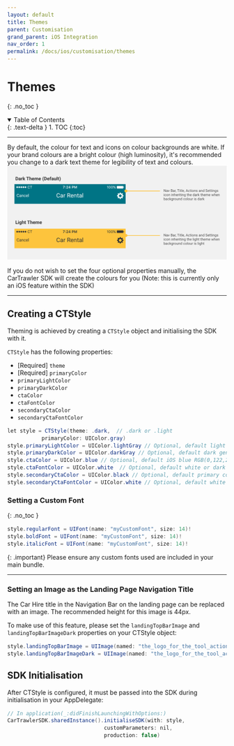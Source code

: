 ```yaml
---
layout: default
title: Themes
parent: Customisation
grand_parent: iOS Integration
nav_order: 1
permalink: /docs/ios/customisation/themes
---
```


# Themes
{: .no_toc }

<details open markdown="block">
  <summary>
    Table of Contents
  </summary>
  {: .text-delta }
1. TOC
{:toc}
</details>

---

By default, the colour for text and icons on colour backgrounds are white. If your brand colours are a bright colour (high luminosity), it's recommended you change to a dark text theme for legibility of text and colours.
<picture>
  <source media="(max-width: 799px)" srcset="/uploads/theming-example.png">
  <source media="(min-width: 800px)" srcset="/uploads/theming-example.png">
  <img src="/uploads/theming-example.png">
</picture>

If you do not wish to set the four optional properties manually, the CarTrawler SDK will create the colours for you (Note: this is currently only an iOS feature within the SDK)

---

## Creating a CTStyle 

Theming is achieved by creating a `CTStyle` object and initialising the SDK with it.

`CTStyle` has the following properties:

* [Required] `theme` 
* [Required] `primaryColor` 
* `primaryLightColor` 
* `primaryDarkColor` 
* `ctaColor`
* `ctaFontColor`
* `secondaryCtaColor`
* `secondaryCtaFontColor` 

```java
let style = CTStyle(theme: .dark,  // .dark or .light
           primaryColor: UIColor.gray)
style.primaryLightColor = UIColor.lightGray // Optional, default light generated based on primary color
style.primaryDarkColor = UIColor.darkGray // Optional, default dark generated based on primary color
style.ctaColor = UIColor.blue // Optional, default iOS blue RGB(0,122,255)
style.ctaFontColor = UIColor.white  // Optional, default white or dark based on theme
style.secondaryCtaColor = UIColor.black // Optional, default primary color
style.secondaryCtaFontColor = UIColor.white // Optional, default white or dark based on theme
```
### Setting a Custom Font
{: .no_toc }

```java
style.regularFont = UIFont(name: "myCustomFont", size: 14)!
style.boldFont = UIFont(name: "myCustomFont", size: 14)!
style.italicFont = UIFont(name: "myCustomFont", size: 14)!
```

{: .important}
Please ensure any custom fonts used are included in your main bundle.

---

### Setting an Image as the Landing Page Navigation Title
The Car Hire title in the Navigation Bar on the landing page can be replaced with an image. 
The recommended height for this image is 44px. 

To make use of this feature, please set the `landingTopBarImage` and `landingTopBarImageDark` properties on your CTStyle object: 

```java
style.landingTopBarImage = UIImage(named: "the_logo_for_the_tool_action_bar") // Optional. A text title will be used if this is not set. 
style.landingTopBarImageDark = UIImage(named: "the_logo_for_the_tool_action_bar_dark") // Optional, will default to landingTopBarImage if not set
```


## SDK Initialisation
After CTStyle is configured, it must be passed into the SDK during initialisation in your AppDelegate:

```java
// In application(_:didFinishLaunchingWithOptions:)
CarTrawlerSDK.sharedInstance().initialiseSDK(with: style,
                               customParameters: nil,
                               production: false)
```
